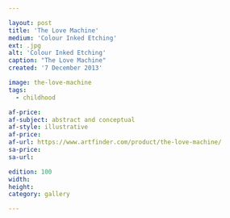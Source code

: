 ```yaml
---

layout: post
title: 'The Love Machine'
medium: 'Colour Inked Etching'
ext: .jpg
alt: 'Colour Inked Etching'
caption: "The Love Machine"
created: '7 December 2013'

image: the-love-machine
tags:
  - childhood

af-price:
af-subject: abstract and conceptual
af-style: illustrative
af-price:
af-url: https://www.artfinder.com/product/the-love-machine/
sa-price:
sa-url:

edition: 100
width:
height:
category: gallery

---
```

